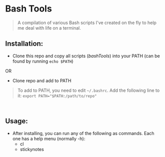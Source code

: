 # Bash Tools

> A compilation of various Bash scripts I've created on the fly to help me deal with life on a terminal.

## Installation:

- Clone this repo and copy all scripts (*bashTools*) into your PATH (can be found by running `echo $PATH`)

OR

- Clone repo and add to PATH
> To add to PATH, you need to edit `~/.bashrc`. Add the following line to it: `export PATH="$PATH:/path/to/repo"`

<br/>

## Usage:

- After installing, you can run any of the following as commands. Each one has a help menu (normally -h):
	* cl
	* stickynotes
